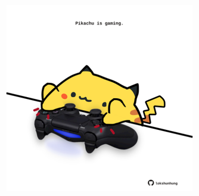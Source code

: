 <!-- built at 19/10/2022, 21:01:31 UTC -->
<p align="center">
  <img width="500" height="500" src="./ReadmeImage.svg">
</p>
